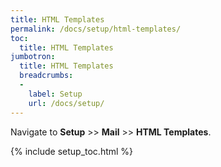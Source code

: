 ```yaml
---
title: HTML Templates
permalink: /docs/setup/html-templates/
toc:
  title: HTML Templates
jumbotron:
  title: HTML Templates
  breadcrumbs:
  - 
    label: Setup
    url: /docs/setup/
---
```


Navigate to **Setup** >> **Mail** >> **HTML Templates**.

{% include setup_toc.html %}